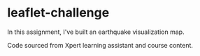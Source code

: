 # leaflet-challenge

In this assignment, I've built an earthquake visualization map.

Code sourced from Xpert learning assistant and course content.